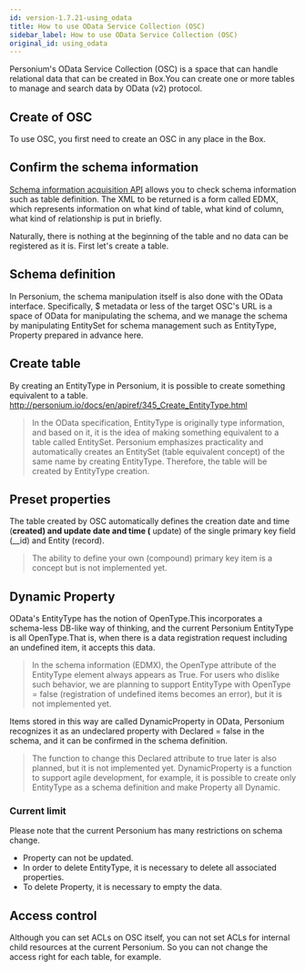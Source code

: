 ```yaml
---
id: version-1.7.21-using_odata
title: How to use OData Service Collection (OSC)
sidebar_label: How to use OData Service Collection (OSC)
original_id: using_odata
---
```

Personium's OData Service Collection (OSC) is a space that can handle relational data that can be created in Box.You can create one or more tables to manage and search data by OData (v2) protocol.

## Create of OSC
To use OSC, you first need to create an OSC in any place in the Box.

## Confirm the schema information
[Schema information acquisition API](../apiref/316_User_Defined_Data_Schema.md) allows you to check schema information such as table definition. The XML to be returned is a form called EDMX, which represents information on what kind of table, what kind of column, what kind of relationship is put in briefly.  

Naturally, there is nothing at the beginning of the table and no data can be registered as it is. First let's create a table.

## Schema definition
In Personium, the schema manipulation itself is also done with the OData interface. Specifically, $ metadata or less of the target OSC's URL is a space of OData for manipulating the schema, and we manage the schema by manipulating EntitySet for schema management such as EntityType, Property prepared in advance here.

## Create table
By creating an EntityType in Personium, it is possible to create something equivalent to a table.  
   http://personium.io/docs/en/apiref/345_Create_EntityType.html

> In the OData specification, EntityType is originally type information, and based on it, it is the idea of making something equivalent to a table called EntitySet. Personium emphasizes practicality and automatically creates an EntitySet (table equivalent concept) of the same name by creating EntityType. Therefore, the table will be created by EntityType creation.

## Preset properties
The table created by OSC automatically defines the creation date and time (__created) and update date and time (__ update) of the single primary key field (__id) and Entity (record).
> The ability to define your own (compound) primary key item is a concept but is not implemented yet.

## Dynamic Property
OData's EntityType has the notion of OpenType.This incorporates a schema-less DB-like way of thinking, and the current Personium EntityType is all OpenType.That is, when there is a data registration request including an undefined item, it accepts this data.

> In the schema information (EDMX), the OpenType attribute of the EntityType element always appears as True. For users who dislike such behavior, we are planning to support EntityType with OpenType = false (registration of undefined items becomes an error), but it is not implemented yet.  

Items stored in this way are called DynamicProperty in OData, Personium recognizes it as an undeclared property with Declared = false in the schema, and it can be confirmed in the schema definition.  
> The function to change this Declared attribute to true later is also planned, but it is not implemented yet.
DynamicProperty is a function to support agile development, for example, it is possible to create only EntityType as a schema definition and make Property all Dynamic.

### Current limit
Please note that the current Personium has many restrictions on schema change.

* Property can not be updated.
* In order to delete EntityType, it is necessary to delete all associated properties.
* To delete Property, it is necessary to empty the data.

## Access control
Although you can set ACLs on OSC itself, you can not set ACLs for internal child resources at the current Personium. So you can not change the access right for each table, for example.

